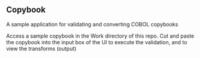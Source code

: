 ## Copybook

A sample application for validating and converting COBOL copybooks

Access a sample copybook in the Work directory of this repo. Cut and paste the copybook into the input box of the UI to execute the validation, and to view the transforms (output)